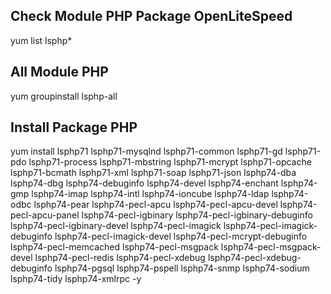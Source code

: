## Check Module PHP Package OpenLiteSpeed
yum list lsphp*


## All Module PHP
yum groupinstall lsphp-all

## Install Package PHP
yum install lsphp71 lsphp71-mysqlnd lsphp71-common lsphp71-gd lsphp71-pdo lsphp71-process lsphp71-mbstring lsphp71-mcrypt lsphp71-opcache lsphp71-bcmath lsphp71-xml lsphp71-soap lsphp71-json lsphp74-dba lsphp74-dbg lsphp74-debuginfo lsphp74-devel lsphp74-enchant lsphp74-gmp lsphp74-imap lsphp74-intl lsphp74-ioncube lsphp74-ldap lsphp74-odbc lsphp74-pear lsphp74-pecl-apcu lsphp74-pecl-apcu-devel lsphp74-pecl-apcu-panel lsphp74-pecl-igbinary lsphp74-pecl-igbinary-debuginfo lsphp74-pecl-igbinary-devel lsphp74-pecl-imagick lsphp74-pecl-imagick-debuginfo lsphp74-pecl-imagick-devel lsphp74-pecl-mcrypt-debuginfo lsphp74-pecl-memcached lsphp74-pecl-msgpack lsphp74-pecl-msgpack-devel lsphp74-pecl-redis lsphp74-pecl-xdebug lsphp74-pecl-xdebug-debuginfo lsphp74-pgsql lsphp74-pspell lsphp74-snmp lsphp74-sodium lsphp74-tidy lsphp74-xmlrpc -y